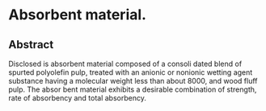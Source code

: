 # Absorbent material.

## Abstract
Disclosed is absorbent material composed of a consoli dated blend of spurted polyolefin pulp, treated with an anionic or nonionic wetting agent substance having a molecular weight less than about 8000, and wood fluff pulp. The absor bent material exhibits a desirable combination of strength, rate of absorbency and total absorbency.